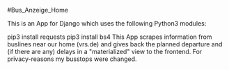 #Bus_Anzeige_Home

This is an App for Django which uses the following Python3 modules:

pip3 install requests
pip3 install bs4
This App scrapes information from buslines near our home (vrs.de) and gives back the planned departure and (if there are any) delays in a "materialized" view to the frontend. For privacy-reasons my busstops were changed.
